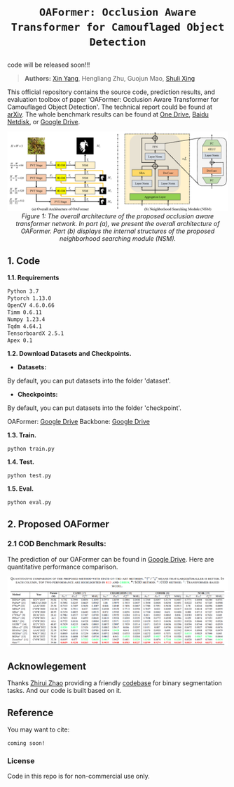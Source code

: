 # <p align=center>`OAFormer: Occlusion Aware Transformer for Camouflaged Object Detection`</p>

code will be released soon!!!

> **Authors:**
> [Xin Yang](https://github.com/xinyang920),
> Hengliang Zhu,
> Guojun Mao,
> [Shuli Xing](https://github.com/xingshulicc)



This official repository contains the source code, prediction results, and evaluation toolbox of paper 'OAFormer: Occlusion Aware Transformer for Camouflaged Object Detection'. The technical report could be found at [arXiv](https://arxiv.org/abs/). 
The whole benchmark results can be found at [One Drive](), [Baidu Netdisk](), or [Google Drive]().



<p align="center">
    <img src="figs/net.png" width="800"  width="1500"/> <br />
    <em> 
    Figure 1: The overall architecture of the proposed occlusion aware transformer network. In part (a), we present the overall architecture of OAFormer. Part (b) displays the internal structures of the proposed neighborhood searching module (NSM).
    </em>
</p>


## 1. Code

**1.1. Requirements**

```
Python 3.7
Pytorch 1.13.0
OpenCV 4.6.0.66
Timm 0.6.11
Numpy 1.23.4
Tqdm 4.64.1
TensorboardX 2.5.1
Apex 0.1
```


**1.2. Download Datasets and Checkpoints.**

- **Datasets:** 

By default, you can put datasets into the folder 'dataset'.

- **Checkpoints:** 

By default, you can put datasets into the folder 'checkpoint'.

OAFormer: [Google Drive]()
Backbone: [Google Drive]()

**1.3. Train.**
```
python train.py
```
**1.4. Test.**
```
python test.py
```

**1.5. Eval.**
```
python eval.py
```


## 2. Proposed OAFormer

### 2.1 COD Benchmark Results:

The prediction of our OAFormer can be found in [Google Drive](). Here are quantitative performance comparison.

<p align="center">
    <img src="figs/Performance.png" width="700"  width="1200"/> <br />
    <em> 
    </em>

</p>



## Acknowlegement
Thanks [Zhirui Zhao](https://github.com/zhaozhirui) providing a friendly [codebase](https://github.com/zhaozhirui/CTDNet) for binary segmentation tasks. And our code is built based on it. 



## Reference
You may want to cite:
```
coming soon!
```

### License

Code in this repo is for non-commercial use only.






